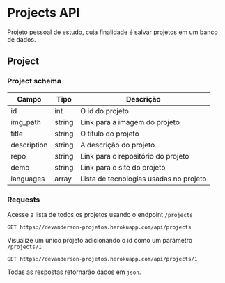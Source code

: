 # Projects API
Projeto pessoal de estudo, cuja finalidade é salvar projetos em um banco de dados.

## Project
### Project schema
| Campo | Tipo | Descrição |
| --- | --- | --- |
| id  | int  | O id do projeto |
| img_path | string | Link para a imagem do projeto |
| title | string | O título do projeto |
| description | string | A descrição do projeto |
| repo | string | Link para o repositório do projeto |
| demo | string | Link para o site do projeto |
| languages | array | Lista de tecnologias usadas no projeto |

### Requests
Acesse a lista de todos os projetos usando o endpoint `/projects`
```
GET https://devanderson-projetos.herokuapp.com/api/projects
```

Visualize um único projeto adicionando o id como um parâmetro `/projects/1`
```
GET https://devanderson-projetos.herokuapp.com/api/projects/1
```

Todas as respostas retornarão dados em `json`.
